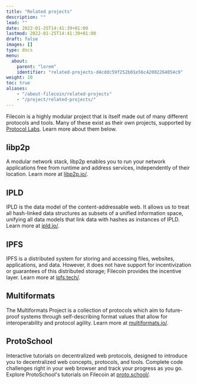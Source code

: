 ```yaml
---
title: "Related projects"
description: ""
lead: ""
date: 2022-01-25T14:41:39+01:00
lastmod: 2022-01-25T14:41:39+01:00
draft: false
images: []
type: docs
menu:
  about:
    parent: "lorem"
    identifier: "related-projects-d4cddc59f252b01e56c42002264054c9"
weight: 10
toc: true
aliases:
    - "/about-filecoin/related-projects"
    - "/project/related-projects/"
---
```


Filecoin is a highly modular project that is itself made out of many different protocols and tools. Many of these exist as their own projects, supported by [Protocol Labs](https://protocol.ai). Learn more about them below.

## libp2p

A modular network stack, libp2p enables you to run your network applications free from runtime and address services, independently of their location. Learn more at [libp2p.io/](http://libp2p.io/).

## IPLD

IPLD is the data model of the content-addressable web. It allows us to treat all hash-linked data structures as subsets of a unified information space, unifying all data models that link data with hashes as instances of IPLD. Learn more at [ipld.io/](https://ipld.io/).

## IPFS

IPFS is a distributed system for storing and accessing files, websites, applications, and data. However, it does not have support for incentivization or guarantees of this distributed storage; Filecoin provides the incentive layer. Learn more at [ipfs.tech/](https://ipfs.tech/).

## Multiformats

The Multiformats Project is a collection of protocols which aim to future-proof systems through self-describing format values that allow for interoperability and protocol agility. Learn more at [multiformats.io/](https://multiformats.io/).

## ProtoSchool

Interactive tutorials on decentralized web protocols, designed to introduce you to decentralized web concepts, protocols, and tools. Complete code challenges right in your web browser and track your progress as you go. Explore ProtoSchool's tutorials on Filecoin at [proto.school/](https://proto.school/#/tutorials?course=filecoin).
